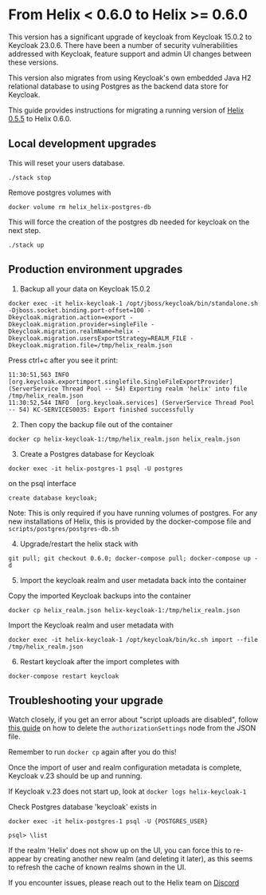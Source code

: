 # From Helix < 0.6.0 to Helix >= 0.6.0

This version has a significant upgrade of keycloak from Keycloak 15.0.2 to Keycloak 23.0.6. There have been a number of security vulnerabilities addressed with Keycloak, feature support and admin UI changes between these versions.

This version also migrates from using Keycloak's own embedded Java H2 relational database to using Postgres as the backend data store for Keycloak.

This guide provides instructions for migrating a running version of [Helix 0.5.5](https://github.com/helixml/helix/releases/tag/0.5.5) to Helix 0.6.0.

## Local development upgrades

This will reset your users database.

```
./stack stop
```

Remove postgres volumes with
```
docker volume rm helix_helix-postgres-db
```
This will force the creation of the postgres db needed for keycloak on the next step.

```
./stack up
```

## Production environment upgrades

1. Backup all your data on Keycloak 15.0.2

```
docker exec -it helix-keycloak-1 /opt/jboss/keycloak/bin/standalone.sh -Djboss.socket.binding.port-offset=100 -Dkeycloak.migration.action=export -Dkeycloak.migration.provider=singleFile -Dkeycloak.migration.realmName=helix -Dkeycloak.migration.usersExportStrategy=REALM_FILE -Dkeycloak.migration.file=/tmp/helix_realm.json
```

Press ctrl+c after you see it print:
```
11:30:51,563 INFO  [org.keycloak.exportimport.singlefile.SingleFileExportProvider] (ServerService Thread Pool -- 54) Exporting realm 'helix' into file /tmp/helix_realm.json
11:30:52,544 INFO  [org.keycloak.services] (ServerService Thread Pool -- 54) KC-SERVICES0035: Export finished successfully
```

2. Then copy the backup file out of the container
```
docker cp helix-keycloak-1:/tmp/helix_realm.json helix_realm.json
```

3. Create a Postgres database for Keycloak
```
docker exec -it helix-postgres-1 psql -U postgres
```

on the psql interface
```
create database keycloak;
```

Note: This is only required if you have running volumes of postgres. For any new installations of Helix, this is provided by the docker-compose file and `scripts/postgres/postgres-db.sh`

4. Upgrade/restart the helix stack with

```
git pull; git checkout 0.6.0; docker-compose pull; docker-compose up -d
```

5. Import the keycloak realm and user metadata back into the container

Copy the imported Keycloak backups into the container
```
docker cp helix_realm.json helix-keycloak-1:/tmp/helix_realm.json
```

Import the Keycloak realm and user metadata with
```
docker exec -it helix-keycloak-1 /opt/keycloak/bin/kc.sh import --file /tmp/helix_realm.json
```

6. Restart keycloak after the import completes with
```
docker-compose restart keycloak
```

## Troubleshooting your upgrade

Watch closely, if you get an error about "script uploads are disabled", follow [this guide](https://medium.com/@ramanamuttana/script-upload-is-disabled-in-keycloak-4cb22d9358c8) on how to delete the `authorizationSettings` node from the JSON file.

Remember to run `docker cp` again after you do this!

Once the import of user and realm configuration metadata is complete, Keycloak v.23 should be up and running.


If Keycloak v.23 does not start up, look at `docker logs helix-keycloak-1`

Check Postgres database 'keycloak' exists in
```
docker exec -it helix-postgres-1 psql -U {POSTGRES_USER}
```
```
psql> \list
```

If the realm 'Helix' does not show up on the UI, you can force this to re-appear by creating another new realm (and deleting it later), as this seems to refresh the cache of known realms shown in the UI.

If you encounter issues, please reach out to the Helix team on [Discord](https://discord.com/channels/1180827321704390657/1209590511745106022)
